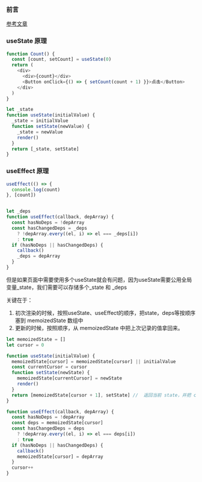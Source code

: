 ### 前言

[参考文章](https://github.com/brickspert/blog/issues/26)
<!-- more -->


### useState 原理
```js
function Count() {
  const [count, setCount] = useState(0)
  return (
    <div>
      <div>{count}</div>
      <Button onClick={() => { setCount(count + 1) }}>点击</Button>
    </div>
  )
}

let _state
function useState(initialValue) {
  _state = initialValue
  function setState(newValue) {
    _state = newValue
    render()
  }
  return [_state, setState]
}
```

### useEffect 原理
```js
useEffect(() => {
  console.log(count)
}, [count])


let _deps
function useEffect(callback, depArray) {
  const hasNoDeps = !depArray
  const hasChangedDeps = _deps
    ? !depArray.every((el, i) => el === _deps[i])
    : true
  if (hasNoDeps || hasChangedDeps) {
    callback()
    _deps = depArray
  }
}
```

但是如果页面中需要使用多个useState就会有问题，因为useState需要公用全局变量_state，我们需要可以存储多个_state 和 _deps

关键在于：
1. 初次渲染的时候，按照useState、useEffect的顺序，把state，deps等按顺序塞到 memoizedState 数组中
2. 更新的时候，按照顺序，从 memoizedState 中把上次记录的值拿回来。

```js
let memoizedState = []
let cursor = 0

function useState(initialValue) {
  memoizedState[cursor] = memoizedState[cursor] || initialValue
  const currentCursor = cursor
  function setState(newState) {
    memoizedState[currentCursor] = newState
    render()
  }
  return [memoizedState[cursor + 1], setState] //  返回当前 state，并把 cursor 加 1
}

function useEffect(callback, depArray) {
  const hasNoDeps = !depArray
  const deps = memoizedState[cursor]
  const hasChangedDeps = deps
    ? !depArray.every((el, i) => el === deps[i])
    : true
  if (hasNoDeps || hasChangedDeps) {
    callback()
    memoizedState[cursor] = depArray
  }
  cursor++
}
```
